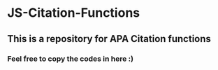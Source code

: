 # JS-Citation-Functions
## This is a repository for APA Citation functions
### Feel free to copy the codes in here :)
